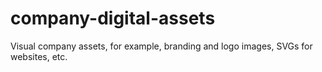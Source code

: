 # company-digital-assets
Visual company assets, for example, branding and logo images, SVGs for websites, etc.
